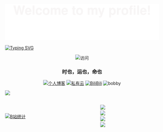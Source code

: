 ![](svg/Bottom_up.svg)

[![Typing SVG](https://readme-typing-svg.demolab.com?font=Zhi+Mang+Xing&pause=1000&color=563DF7&background=8744FF00&center=%E5%81%87&vCenter=%E5%81%87&repeat=%E7%9C%9F&random=%E5%81%87&width=435&lines=%E6%88%91%E6%98%AF%E6%B8%85%E5%B7%9D%E6%8B%93%E6%B5%B7%EF%BC%81;%E4%B8%80%E6%9D%A1%E5%8A%AA%E5%8A%9B%E6%8C%A3%E6%89%8E%E7%9A%84%E5%92%B8%E9%B1%BCQWQ)](https://git.io/typing-svg)

<div align=center>

 ![访问](https://count.getloli.com/@:takumijie?theme=booru-jaypee)
    
</div>

<div id="title" align=center>

 ### 时也，运也，命也

 [![个人博客](https://img.shields.io/badge/blog-清川拓海-yello)](http://lxj.ilibilib.top)
 [![私有云](https://img.shields.io/badge/cloud-alist-yello)](http://cloud.ilibilib.top)
 [![BiliBili](https://img.shields.io/badge/video-Bilibili-blue)](https://space.bilibili.com/91293918)
 ![bobby](https://img.shields.io/badge/hobby-ACG-purple)

</div>


![](image/miku.gif#pic_center)



<div style="display: flex; justify-content: space-between; align-items: center; gap: 10px;">
 <div style="margin-left:;">

  [![B站统计](https://stats.justsong.cn/api/bilibili/?id=91293918&theme=dark)](https://space.bilibili.com/91293918)
    
 </div>

 <div style="margin-right: 35%;">
  
  [![](https://img.shields.io/badge/OS-Arch%20Linux-33aadd?style=for-the-badge&logo=arch-linux&logoColor=ffffff)](https://www.archlinux.org/)  
  [![](https://img.shields.io/badge/Windows-10-4e9eee?style=for-the-badge&logo=windows&logoColor=ffffff)](https://www.microsoft.com/windows/windows-10)  
  [![](https://img.shields.io/badge/Redmi-Touber2-2E77BC?style=for-the-badge&logo=android&logoColor=ffffff)](https://www.mi.com/index.html)   
  [![](https://img.shields.io/badge/IDE-Visual%20Studio%20Code-blue?style=for-the-badge&logo=visual-studio-code&logoColor=ffffff)](https://code.visualstudio.com/)
 </div>
</div>


